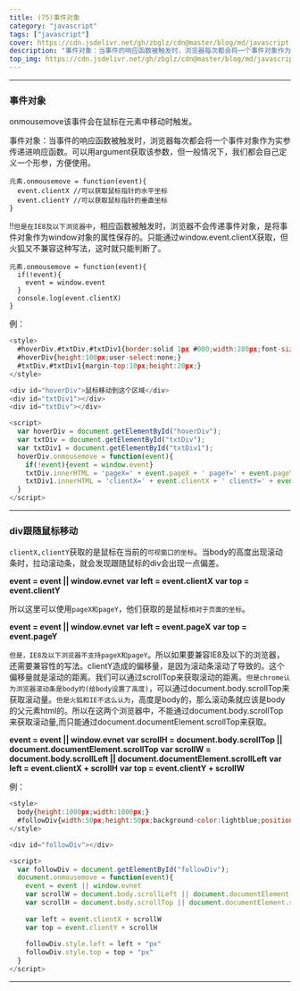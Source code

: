 ```yaml
---
title: (75)事件对象
category: "javascript"
tags: ["javascript"]
cover: https://cdn.jsdelivr.net/gh/zbglz/cdn@master/blog/md/javascript.svg
description: "事件对象：当事件的响应函数被触发时，浏览器每次都会将一个事件对象作为实参传递进响应函数。可以用argument获取该参数，但一般情况下，我们都会自己定义一个形参，方便使用。"
top_img: https://cdn.jsdelivr.net/gh/zbglz/cdn@master/blog/md/javascript.svg
---
```


***

### 事件对象

onmousemove该事件会在鼠标在元素中移动时触发。

事件对象：当事件的响应函数被触发时，浏览器每次都会将一个事件对象作为实参传递进响应函数。可以用argument获取该参数，但一般情况下，我们都会自己定义一个形参，方便使用。


    元素.onmousemove = function(event){
      event.clientX //可以获取鼠标指针的水平坐标
      event.clientY //可以获取鼠标指针的垂直坐标
    }


!!`但是在IE8及以下浏览器中`，相应函数被触发时，浏览器不会传递事件对象，是将事件对象作为window对象的属性保存的。只能通过window.event.clientX获取，但火狐又不兼容这种写法，这时就只能判断了。

    元素.onmousemove = function(event){
      if(!event){
        event = window.event
      }
      console.log(event.clientX)
    }

例：


```js html
<style>
  #hoverDiv,#txtDiv,#txtDiv1{border:solid 1px #000;width:280px;font-size:12px;}
  #hoverDiv{height:100px;user-select:none;}
  #txtDiv,#txtDiv1{margin-top:10px;height:20px;}
</style>

<div id="hoverDiv">鼠标移动到这个区域</div>
<div id="txtDiv1"></div>
<div id="txtDiv"></div>

<script>
  var hoverDiv = document.getElementById("hoverDiv");
  var txtDiv = document.getElementById("txtDiv");
  var txtDiv1 = document.getElementById("txtDiv1");
  hoverDiv.onmousemove = function(event){
    if(!event){event = window.event}
    txtDiv.innerHTML = 'pageX=' + event.pageX + ' pageY=' + event.pageY
    txtDiv1.innerHTML = 'clientX=' + event.clientX + ' clientY=' + event.clientY
  }
</script>
```


***

### div跟随鼠标移动


`clientX,clientY`获取的是鼠标在当前的`可视窗口的坐标`。当body的高度出现滚动条时，拉动滚动条，就会发现跟随鼠标的div会出现一点偏差。

**event = event || window.evnet**
**var left = event.clientX**
**var top = event.clientY**

所以这里可以使用`pageX和pageY`，他们获取的是鼠标`相对于页面的坐标`。

**event = event || window.evnet**
**var left = event.pageX**
**var top = event.pageY**

`但是，IE8及以下浏览器不支持pageX和pageY`。所以如果要兼容IE8及以下的浏览器，还需要兼容性的写法。clientY造成的偏移量，是因为滚动条滚动了导致的。这个偏移量就是滚动的距离。我们可以通过scrollTop来获取滚动的距离。`但是chrome认为浏览器滚动条是body的(给body设置了高度)`，可以通过document.body.scrollTop来获取滚动量。`但是火狐和IE不这么认为`，高度是body的，那么滚动条就应该是body的父元素html的。所以在这两个浏览器中，不能通过document.body.scrollTop来获取滚动量,而只能通过document.documentElement.scrollTop来获取。

**event = event || window.evnet**
**var scrollH = document.body.scrollTop || document.documentElement.scrollTop**
**var scrollW = document.body.scrollLeft || document.documentElement.scrollLeft**
**var left = event.clientX + scrollH**
**var top = event.clientY + scrollW**

例：


```js html
<style>
  body{height:1000px;width:1000px;}
  #followDiv{width:50px;height:50px;background-color:lightblue;position:absolute;}
</style>

<div id="followDiv"></div>

<script>
  var followDiv = document.getElementById("followDiv");
  document.onmousemove = function(event){
    event = event || window.evnet
    var scrollW = document.body.scrollLeft || document.documentElement.scrollLeft
    var scrollH = document.body.scrollTop || document.documentElement.scrollTop
    
    var left = event.clientX + scrollW
    var top = event.clientY + scrollH
    
    followDiv.style.left = left + "px"
    followDiv.style.top = top + "px"
  }
</script>
```


***